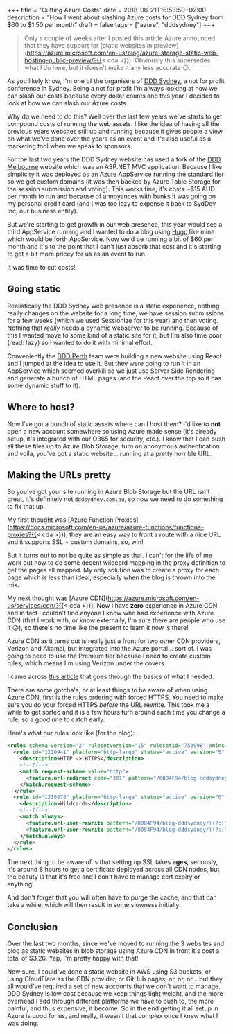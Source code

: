 +++
title = "Cutting Azure Costs"
date = 2018-06-21T16:53:50+02:00
description = "How I went about slashing Azure costs for DDD Sydney from $60 to $1.50 per month"
draft = false
tags = ["azure", "dddsydney"]
+++

> Only a couple of weeks after I posted this article Azure announced that they have support for [static websites in preview](https://azure.microsoft.com/en-us/blog/azure-storage-static-web-hosting-public-preview/?{{< cda >}}). Obviously this supersedes what I do here, but it doesn't make it any less accurate 😉.

As you likely know, I'm one of the organisers of [DDD Sydney](https://next.dddsydney.com.au), a not for profit conference in Sydney. Being a not for profit I'm always looking at how we can slash our costs because every dollar counts and this year I decided to look at how we can slash our Azure costs.

Why do we need to do this? Well over the last few years we've starts to get compound costs of running the web assets. I like the idea of having all the previous years websites still up and running because it gives people a view on what we've done over the years as an event and it's also useful as a marketing tool when we speak to sponsors.

For the last two years the DDD Sydney website has used a fork of the [DDD Melbourne](https://dddmelbourne.com) website which was an ASP.NET MVC application. Because I like simplicity it was deployed as an Azure AppService running the standard tier so we get custom domains (it was then backed by Azure Table Storage for the session submission and voting). This works fine, it's costs ~$15 AUD per month to run and because of annoyances with banks it was going on my personal credit card (and I was too lazy to expense it back to SydDev Inc, our business entity).

But we're starting to get growth in our web presence, this year would see a third AppService running and I wanted to do a blog using [Hugo](https://gohugo.io) like mine which would be forth AppService. Now we'd be running a bit of $60 per month and it's to the point that I can't just absorb that cost and it's starting to get a bit more pricey for us as an event to run.

It was time to cut costs!

## Going static

Realistically the DDD Sydney web presence is a static experience, nothing really changes on the website for a long time, we have session submissions for a few weeks (which we used Sessionize for this year) and then voting. Nothing that _really_ needs a dynamic webserver to be running. Because of this I wanted move to some kind of a static site for it, but I'm also time poor (read: lazy) so I wanted to do it with minimal effort.

Conveniently the [DDD Perth](https://dddperth.com) team were building a new website using React and I jumped at the idea to use it. But they were going to run it in an AppService which seemed overkill so we just use Server Side Rendering and generate a bunch of HTML pages (and the React over the top so it has some dynamic stuff to it).

## Where to host?

Now I've got a bunch of static assets where can I host them? I'd like to **not** open a new account somewhere so using Azure made sense (it's already setup, it's integrated with our O365 for security, etc.). I know that I can push all these files up to Azure Blob Storage, turn on anonymous authentication and voila, you've got a static website... running at a pretty horrible URL.

## Making the URLs pretty

So you've got your site running in Azure Blob Storage but the URL isn't great, it's definitely not `dddsydney.com.au`, so now we need to do something to fix that up.

My first thought was [Azure Function Proxies](https://docs.microsoft.com/en-us/azure/azure-functions/functions-proxies?{{< cda >}}), they are an easy way to front a route with a nice URL and it supports SSL + custom domains, so, win!

But it turns out to not be quite as simple as that. I can't for the life of me work out how to do some decent wildcard mapping in the proxy definition to get the pages all mapped. My only solution was to create a proxy for each page which is less than ideal, especially when the blog is thrown into the mix.

My next thought was [Azure CDN](https://azure.microsoft.com/en-us/services/cdn/?{{< cda >}}). Now I have **zero** experience in Azure CDN and in fact I couldn't find anyone I know who had experience with Azure CDN (that I work with, or know externally, I'm sure there are people who use it :stuck_out_tongue:), so there's no time like the present to learn it now is there!

Azure CDN as it turns out is really just a front for two other CDN providers, Verizon and Akamai, but integrated into the Azure portal... sort of. I was going to need to use the Premium tier because I need to create custom rules, which means I'm using Verizon under the covers.

I came across [this article](https://blog.lifeishao.com/2017/05/24/serving-your-static-sites-with-azure-blob-and-cdn/) that goes through the basics of what I needed.

There are some gotcha's, or at least things to be aware of when using Azure CDN, first is the rules ordering with forced HTTPS. You need to make sure you do your forced HTTPS _before_ the URL rewrite. This took me a while to get sorted and it is a few hours turn around each time you change a rule, so a good one to catch early.

Here's what our rules look like (for the blog):

```xml
<rules schema-version="2" rulesetversion="15" rulesetid="753098" xmlns="http://www.whitecdn.com/schemas/rules/2.0/rulesSchema.xsd">
  <rule id="1210941" platform="http-large" status="active" version="5" custid="84F94">
    <description>HTTP -> HTTPS</description>
    <!--If-->
    <match.request-scheme value="http">
      <feature.url-redirect code="301" pattern="/8084F94/blog-dddsydney/website/\d*/(.*)" value="https://%{host}/$1" />
    </match.request-scheme>
  </rule>
  <rule id="1210878" platform="http-large" status="active" version="0" custid="84F94">
    <description>Wildcards</description>
    <!--If-->
    <match.always>
      <feature.url-user-rewrite pattern="/8084F94/blog-dddsydney/((?:[^\?]*/)?)($|\?.*)" value="/8084F94/blog-dddsydney/$1index.html$2" />
      <feature.url-user-rewrite pattern="/8084F94/blog-dddsydney/((?:[^\?]*/)?[^\?/.]+)($|\?.*)" value="/8084F94/blog-dddsydney/$1/index.html$2" />
    </match.always>
  </rule>
</rules>
```

The next thing to be aware of is that setting up SSL takes **ages**, seriously, it's around 8 hours to get a certificate deployed across all CDN nodes, but the beauty is that it's free and I don't have to manage cert expiry or anything!

And don't forget that you will often have to purge the cache, and that can take a while, which will then result in some slowness initially.

## Conclusion

Over the last two months, since we've moved to running the 3 websites and blog as static websites in blob storage using Azure CDN in front it's cost a total of $3.26. Yep, I'm pretty happy with that!

Now sure, I could've done a static website in AWS using S3 buckets, or using CloudFlare as the CDN provider, or GitHub pages, or, or, or... but they all would've required a set of new accounts that we don't want to manage. DDD Sydney is low cost because we keep things light weight, and the more overhead I add through different platforms we have to push to, the more painful, and thus expensive, it become. So in the end getting it all setup in Azure is good for us, and really, it wasn't that complex once I knew what I was doing.
